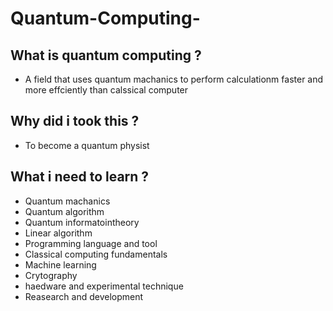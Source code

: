 # Quantum-Computing-

## What is quantum computing ?
* A field that uses quantum machanics to perform calculationm faster and more effciently than calssical computer

 ## Why did i took this ?
* To become a quantum physist

## What i need to learn ?
* Quantum machanics
* Quantum algorithm
* Quantum informatointheory
* Linear algorithm
* Programming language and tool
* Classical computing fundamentals
* Machine learning
* Crytography
* haedware and experimental technique
* Reasearch and development 
